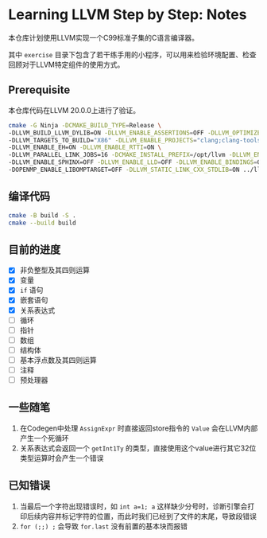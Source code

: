 # Learning LLVM Step by Step: Notes

本仓库计划使用LLVM实现一个C99标准子集的C语言编译器。

其中 `exercise` 目录下包含了若干练手用的小程序，可以用来检验环境配置、检查回顾对于LLVM特定组件的使用方式。

## Prerequisite

本仓库代码在LLVM 20.0.0上进行了验证。

```sh
cmake -G Ninja -DCMAKE_BUILD_TYPE=Release \
-DLLVM_BUILD_LLVM_DYLIB=ON -DLLVM_ENABLE_ASSERTIONS=OFF -DLLVM_OPTIMIZED_TABLEGEN=ON \
-DLLVM_TARGETS_TO_BUILD="X86" -DLLVM_ENABLE_PROJECTS="clang;clang-tools-extra;mlir;openmp" -DLLVM_BUILD_TOOLS=ON \
-DLLVM_ENABLE_EH=ON -DLLVM_ENABLE_RTTI=ON \
-DLLVM_PARALLEL_LINK_JOBS=16 -DCMAKE_INSTALL_PREFIX=/opt/llvm -DLLVM_ENABLE_DOXYGEN=OFF \
-DLLVM_ENABLE_SPHINX=OFF -DLLVM_ENABLE_LLD=OFF -DLLVM_ENABLE_BINDINGS=OFF -DLLVM_ENABLE_LIBXML2=OFF \
-DOPENMP_ENABLE_LIBOMPTARGET=OFF -DLLVM_STATIC_LINK_CXX_STDLIB=ON ../llvm
```

## 编译代码

```sh
cmake -B build -S .
cmake --build build
```

## 目前的进度

- [x] 非负整型及其四则运算
- [x] 变量
- [x] `if` 语句
- [x] 嵌套语句
- [x] 关系表达式
- [ ] 循环
- [ ] 指针
- [ ] 数组
- [ ] 结构体
- [ ] 基本浮点数及其四则运算
- [ ] 注释
- [ ] 预处理器

## 一些随笔

1. 在Codegen中处理 `AssignExpr` 时直接返回store指令的 `Value` 会在LLVM内部产生一个死循环
2. 关系表达式会返回一个 `getInt1Ty` 的类型，直接使用这个value进行其它32位类型运算时会产生一个错误

## 已知错误

1. 当最后一个字符出现错误时，如 `int a=1; a` 这样缺少分号时，诊断引擎会打印后续内容并标记字符的位置，而此时我们已经到了文件的末尾，导致段错误
2. `for (;;) ;` 会导致 `for.last` 没有前置的基本块而报错